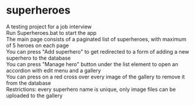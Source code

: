 # superheroes
 A testing project for a job interview <br />
 Run Superheroes.bat to start the app <br />
 The main page consists of a paginated list of superheroes, with maximum of 5 heroes on each page <br />
 You can press "Add superhero" to get redirected to a form of adding a new superhero to the database <br />
 You can press "Manage hero" button under the list element to open an accordion with edit menu and a gallery <br />
 You can press on a red cross over every image of the gallery to remove it from the database <br />
 Restrictions: every superhero name is unique, only image files can be uploaded to the gallery <br />
